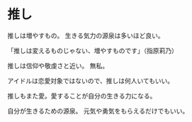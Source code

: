 # 推し

推しは増やすもの。
生きる気力の源泉は多いほど良い。

「推しは変えるものじゃない、増やすものです」（指原莉乃）

推しは信仰や敬虔さと近い。
無私。

アイドルは恋愛対象ではないので、推しは何人いてもいい。

推しもまた愛。愛することが自分の生きる力になる。

自分が生きるための源泉。
元気や勇気をもらえるだけでもいい。

